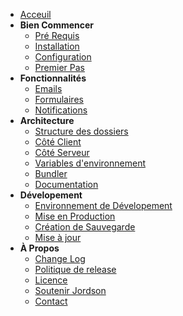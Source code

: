 * [Acceuil](fr-fr/)
* **Bien Commencer**
    * [Pré Requis](fr-fr/bien-commencer/prerequis.md)
    * [Installation](fr-fr/bien-commencer/installation.md)
    * [Configuration](fr-fr/bien-commencer/configuration.md)
    * [Premier Pas](fr-fr/bien-commencer/premiers-pas.md)
* **Fonctionnalités**
    * [Emails](fr-fr/fonctionnalites/emails.md)
    * [Formulaires](fr-fr/fonctionnalites/formulaires.md)
    * [Notifications](fr-fr/fonctionnalites/notifications.md)
* **Architecture**
    * [Structure des dossiers](fr-fr/architecture/structure-des-dossiers.md)
    * [Côté Client](fr-fr/architecture/cote-client.md)
    * [Côté Serveur](fr-fr/architecture/cote-serveur.md)
    * [Variables d'environnement](fr-fr/architecture/variables-env.md)
    * [Bundler](fr-fr/architecture/bundler.md)
    * [Documentation](fr-fr/architecture/documentation.md)
* **Dévelopement**
    * [Environnement de Dévelopement](fr-fr/developement/environnement-de-dev.md)
    * [Mise en Production](fr-fr/developement/mise-en-production.md)
    * [Création de Sauvegarde](fr-fr/developement/creation-de-sauvegarde.md)
    * [Mise à jour](fr-fr/developement/mise-a-jour.md)
* **À Propos**
    * [Change Log](fr-fr/a-propos/changelog.md)
    * [Politique de release](fr-fr/a-propos/politique-de-release.md)
    * [Licence](fr-fr/a-propos/licence.md)
    * [Soutenir Jordson](fr-fr/a-propos/soutenir-jordson.md)
    * [Contact](fr-fr/a-propos/contact.md)